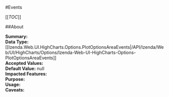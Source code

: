 #Events

[[_TOC_]]

##About

**Summary:**   
**Data Type:** [[Izenda.Web.UI.HighCharts.Options.PlotOptionsAreaEvents|/API/Izenda/Web/UI/HighCharts/Options/Izenda-Web-UI-HighCharts-Options-PlotOptionsAreaEvents]]  
**Accepted Values:**   
**Default Value:** null  
**Impacted Features:**   
**Purpose:**   
**Usage:**   
**Caveats:**   

